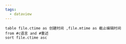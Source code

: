 ```yaml
---
tags:
  - dataview
---
```

```dataview
table file.ctime as 创建时间 ,file.mtime as 截止编辑时间
from #c语言 and #重述
sort file.ctime asc
```